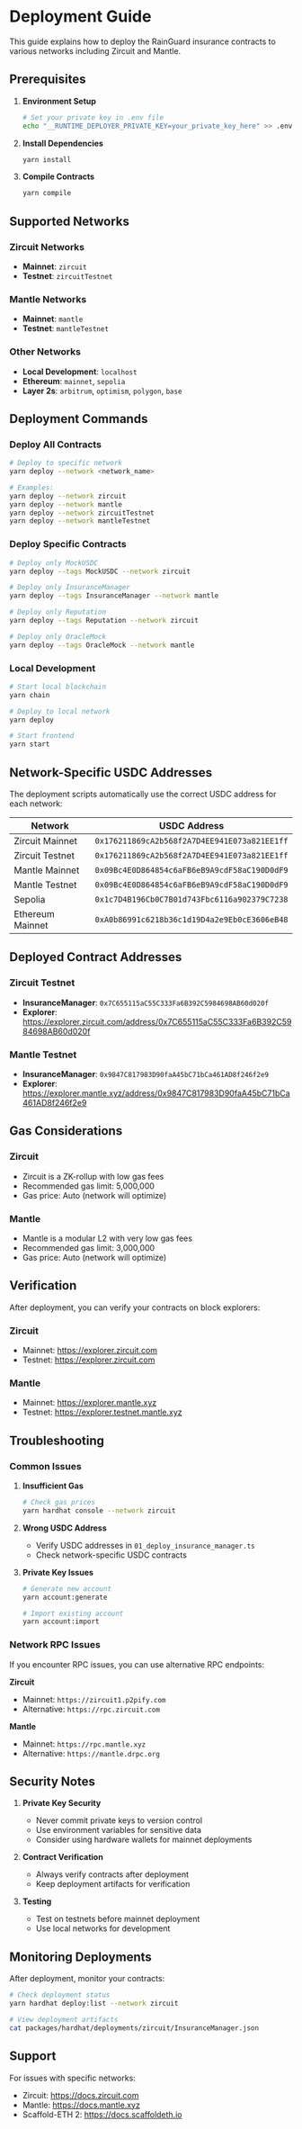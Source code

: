 # Deployment Guide

This guide explains how to deploy the RainGuard insurance contracts to various networks including Zircuit and Mantle.

## Prerequisites

1. **Environment Setup**
   ```bash
   # Set your private key in .env file
   echo "__RUNTIME_DEPLOYER_PRIVATE_KEY=your_private_key_here" >> .env
   ```

2. **Install Dependencies**
   ```bash
   yarn install
   ```

3. **Compile Contracts**
   ```bash
   yarn compile
   ```

## Supported Networks

### Zircuit Networks
- **Mainnet**: `zircuit`
- **Testnet**: `zircuitTestnet`

### Mantle Networks
- **Mainnet**: `mantle`
- **Testnet**: `mantleTestnet`

### Other Networks
- **Local Development**: `localhost`
- **Ethereum**: `mainnet`, `sepolia`
- **Layer 2s**: `arbitrum`, `optimism`, `polygon`, `base`

## Deployment Commands

### Deploy All Contracts
```bash
# Deploy to specific network
yarn deploy --network <network_name>

# Examples:
yarn deploy --network zircuit
yarn deploy --network mantle
yarn deploy --network zircuitTestnet
yarn deploy --network mantleTestnet
```

### Deploy Specific Contracts
```bash
# Deploy only MockUSDC
yarn deploy --tags MockUSDC --network zircuit

# Deploy only InsuranceManager
yarn deploy --tags InsuranceManager --network mantle

# Deploy only Reputation
yarn deploy --tags Reputation --network zircuit

# Deploy only OracleMock
yarn deploy --tags OracleMock --network mantle
```

### Local Development
```bash
# Start local blockchain
yarn chain

# Deploy to local network
yarn deploy

# Start frontend
yarn start
```

## Network-Specific USDC Addresses

The deployment scripts automatically use the correct USDC address for each network:

| Network | USDC Address |
|---------|-------------|
| Zircuit Mainnet | `0x176211869cA2b568f2A7D4EE941E073a821EE1ff` |
| Zircuit Testnet | `0x176211869cA2b568f2A7D4EE941E073a821EE1ff` |
| Mantle Mainnet | `0x09Bc4E0D864854c6aFB6eB9A9cdF58aC190D0dF9` |
| Mantle Testnet | `0x09Bc4E0D864854c6aFB6eB9A9cdF58aC190D0dF9` |
| Sepolia | `0x1c7D4B196Cb0C7B01d743Fbc6116a902379C7238` |
| Ethereum Mainnet | `0xA0b86991c6218b36c1d19D4a2e9Eb0cE3606eB48` |

## Deployed Contract Addresses

### Zircuit Testnet
- **InsuranceManager**: `0x7C655115aC55C333Fa6B392C5984698AB60d020f`
- **Explorer**: https://explorer.zircuit.com/address/0x7C655115aC55C333Fa6B392C5984698AB60d020f

### Mantle Testnet
- **InsuranceManager**: `0x9847C817983D90faA45bC71bCa461AD8f246f2e9`
- **Explorer**: https://explorer.mantle.xyz/address/0x9847C817983D90faA45bC71bCa461AD8f246f2e9

## Gas Considerations

### Zircuit
- Zircuit is a ZK-rollup with low gas fees
- Recommended gas limit: 5,000,000
- Gas price: Auto (network will optimize)

### Mantle
- Mantle is a modular L2 with very low gas fees
- Recommended gas limit: 3,000,000
- Gas price: Auto (network will optimize)

## Verification

After deployment, you can verify your contracts on block explorers:

### Zircuit
- Mainnet: https://explorer.zircuit.com
- Testnet: https://explorer.zircuit.com

### Mantle
- Mainnet: https://explorer.mantle.xyz
- Testnet: https://explorer.testnet.mantle.xyz

## Troubleshooting

### Common Issues

1. **Insufficient Gas**
   ```bash
   # Check gas prices
   yarn hardhat console --network zircuit
   ```

2. **Wrong USDC Address**
   - Verify USDC addresses in `01_deploy_insurance_manager.ts`
   - Check network-specific USDC contracts

3. **Private Key Issues**
   ```bash
   # Generate new account
   yarn account:generate
   
   # Import existing account
   yarn account:import
   ```

### Network RPC Issues

If you encounter RPC issues, you can use alternative RPC endpoints:

**Zircuit**
- Mainnet: `https://zircuit1.p2pify.com`
- Alternative: `https://rpc.zircuit.com`

**Mantle**
- Mainnet: `https://rpc.mantle.xyz`
- Alternative: `https://mantle.drpc.org`

## Security Notes

1. **Private Key Security**
   - Never commit private keys to version control
   - Use environment variables for sensitive data
   - Consider using hardware wallets for mainnet deployments

2. **Contract Verification**
   - Always verify contracts after deployment
   - Keep deployment artifacts for verification

3. **Testing**
   - Test on testnets before mainnet deployment
   - Use local networks for development

## Monitoring Deployments

After deployment, monitor your contracts:

```bash
# Check deployment status
yarn hardhat deploy:list --network zircuit

# View deployment artifacts
cat packages/hardhat/deployments/zircuit/InsuranceManager.json
```

## Support

For issues with specific networks:
- Zircuit: https://docs.zircuit.com
- Mantle: https://docs.mantle.xyz
- Scaffold-ETH 2: https://docs.scaffoldeth.io 